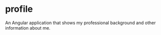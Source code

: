 # profile
An Angular application that shows my professional background and other 
information about me.
